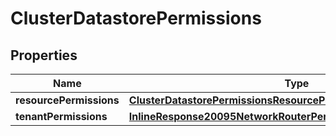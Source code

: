 

# ClusterDatastorePermissions

## Properties

Name | Type | Description | Notes
------------ | ------------- | ------------- | -------------
**resourcePermissions** | [**ClusterDatastorePermissionsResourcePermissions**](ClusterDatastorePermissionsResourcePermissions.md) |  |  [optional]
**tenantPermissions** | [**InlineResponse20095NetworkRouterPermissionsTenantPermissions**](InlineResponse20095NetworkRouterPermissionsTenantPermissions.md) |  |  [optional]



